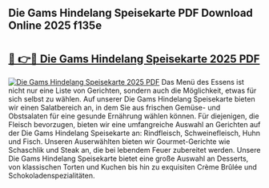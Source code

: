 ## Die Gams Hindelang Speisekarte PDF Download Online 2025 f135e

# <h2><a href="http://gc9appr.nevu.top/?p=Die+Gams+Hindelang+Speisekarte">🔗 👉🔴 Die Gams Hindelang Speisekarte 2025 PDF</a></h2>

[![Die Gams Hindelang Speisekarte 2025 PDF](https://i.imgur.com/dBaPXMq.png)](http://gc9appr.nevu.top/?p=Die+Gams+Hindelang+Speisekarte)
Das Menü des Essens ist nicht nur eine Liste von Gerichten, sondern auch die Möglichkeit, etwas für sich selbst zu wählen. Auf unserer Die Gams Hindelang Speisekarte bieten wir einen Salatbereich an, in dem Sie aus frischen Gemüse- und Obstsalaten für eine gesunde Ernährung wählen können. Für diejenigen, die Fleisch bevorzugen, bieten wir eine umfangreiche Auswahl an Gerichten auf der Die Gams Hindelang Speisekarte an: Rindfleisch, Schweinefleisch, Huhn und Fisch. Unseren Auserwählten bieten wir Gourmet-Gerichte wie Schaschlik und Steak an, die bei lebendem Feuer zubereitet werden. Unsere Die Gams Hindelang Speisekarte bietet eine große Auswahl an Desserts, von klassischen Torten und Kuchen bis hin zu exquisiten Crème Brûlée und Schokoladenspezialitäten.
